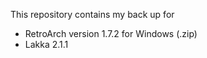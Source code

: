This repository contains my back up for

* RetroArch version 1.7.2 for Windows (.zip)
* Lakka 2.1.1
